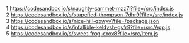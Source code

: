 1 https://codesandbox.io/s/naughty-sammet-mzz7l?file=/src/index.js  
2 https://codesandbox.io/s/stupefied-thompson-7dhr9?file=/src/index.js  
3 https://codesandbox.io/s/nice-hill-qxwyv?file=/package.json  
4 https://codesandbox.io/s/infallible-keldysh-gsfr9?file=/src/App.js  
5 https://codesandbox.io/s/sweet-frog-exox8?file=/src/Item.js  